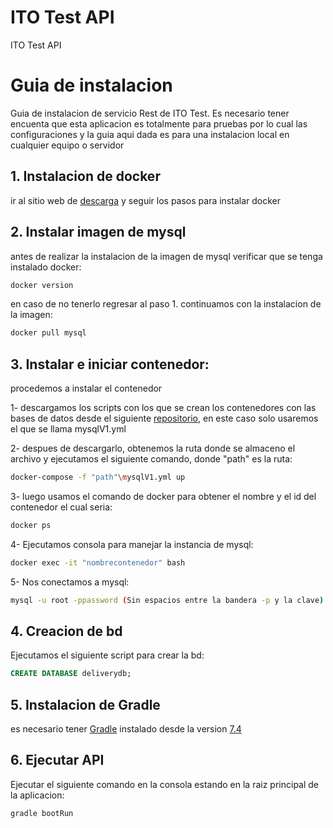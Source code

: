 # ITO Test API
ITO Test API

# Guia de instalacion
Guia de instalacion de servicio Rest de ITO Test. Es necesario tener encuenta que esta aplicacion es totalmente para pruebas por lo cual las configuraciones y la guia aqui dada es para una instalacion local en cualquier equipo o servidor

## 1. Instalacion de docker
ir al sitio web de [descarga](https://www.docker.com/get-started) y seguir los pasos para instalar docker


## 2. Instalar imagen de mysql
antes de realizar la instalacion de la imagen de mysql verificar que se tenga instalado docker:
```bash
docker version
```
en caso de no tenerlo regresar al paso 1. 
continuamos con la instalacion de la imagen:
```bash
docker pull mysql
```

## 3. Instalar e iniciar contenedor: 
procedemos a instalar el contenedor

  1- descargamos los scripts con los que se crean los contenedores con las bases de datos desde el siguiente [repositorio](https://github.com/jcgf/scripts-contenedores.git), en    este caso solo usaremos el que se llama mysqlV1.yml
  
  2- despues de descargarlo, obtenemos la ruta donde se almaceno el archivo y ejecutamos el siguiente comando, donde "path" es la ruta:  
  ```bash
docker-compose -f "path"\mysqlV1.yml up
  ```
  
  3- luego usamos el comando de docker para obtener el nombre y el id del contenedor el cual seria:
  ```bash
  docker ps
  ```
  
  4- Ejecutamos consola para manejar la instancia de mysql:
  ```bash
docker exec -it "nombrecontenedor" bash
  ```
  
  5- Nos conectamos a mysql:
  ```bash
mysql -u root -ppassword (Sin espacios entre la bandera -p y la clave) 
  ```
  
## 4. Creacion de bd
Ejecutamos el siguiente script para crear la bd:
  ```sql
CREATE DATABASE deliverydb;
  ```

## 5. Instalacion de Gradle
es necesario tener [Gradle](https://gradle.org/install/) instalado desde la version [7.4](https://services.gradle.org/distributions/gradle-7.4-all.zip)

## 6. Ejecutar API
Ejecutar el siguiente comando en la consola estando en la raiz principal de la aplicacion:
```bash
gradle bootRun
```
